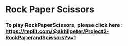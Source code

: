 # Rock Paper Scissors

### To play RockPaperScissors, please click here : https://replit.com/@akhilpeter/Project2-RockPaperandScissors?v=1
